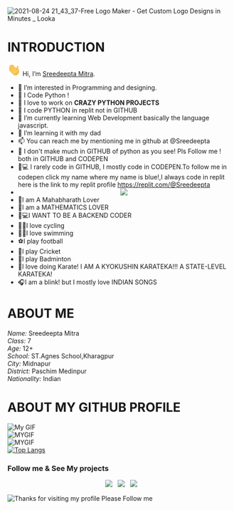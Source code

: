 ![2021-08-24 21_43_37-Free Logo Maker - Get Custom Logo Designs in Minutes _ Looka](https://user-images.githubusercontent.com/78677605/130652382-041b3b29-721f-448e-9d18-aa86213b825d.png)

<!--![My Image](swastik.png)-->

# INTRODUCTION
<img src="https://github.com/mahtamun-hoque-fahim/server/blob/main/icon server/animated icons/hand.gif" width="30px"> Hi, I’m [Sreedeepta Mitra](https://codepen.io/sreedeepta).
- 👀 I’m interested in Programming and designing.
- 🐍 I Code Python !
- 🐍 I love to work on **CRAZY PYTHON PROJECTS**
- 🐍 I code PYTHON in replit not in GITHUB
- 🌱 I’m currently learning Web Development basically the language javascript.
- 💞️ I’m learning it with my dad
- 📫 You can reach me by mentioning me in github at @Sreedeepta
- 🤠 I don't make much in GITHUB of python as you see! Pls Follow me ! both in GITHUB and CODEPEN 
- 👩💻 I rarely code in GITHUB, I mostly code in CODEPEN.To follow me in codepen click my name where my name is blue!,I always code in replit here is the link to my replit               profile         https://replit.com/@Sreedeepta
- <img width="250" align='right' src="https://raw.githubusercontent.com/abhisheknaiidu/abhisheknaiidu/master/code.gif">
- 📖I am A Mahabharath Lover
- 🔢I am a MATHEMATICS LOVER
- 👩💻I WANT TO BE A BACKEND CODER
- 🚴‍♀️I love cycling
- 🏊‍♀️I love swimming
- ⚽I play football
- 🏏I play Cricket
- 🏸I play Badminton
- 🥋I love doing Karate! I AM A KYOKUSHIN KARATEKA!!! A STATE-LEVEL KARATEKA!
- 🎧I am a blink! but I mostly love INDIAN SONGS

# ABOUT ME
*Name:* Sreedeepta Mitra<br/>
*Class:* 7<br/>
*Age:* 12+<br/>
*School:* ST.Agnes School,Kharagpur<br/>
*City:* Midnapur<br/>
*District:* Paschim Medinpur<br/>
*Nationality:* Indian<br/>



# ABOUT MY GITHUB PROFILE
![My GIF](https://github-readme-stats.vercel.app/api?username=Sreedeepta&show_icons=true&count_private=true&theme=dark)<br>
![MYGIF](https://github-readme-stats.vercel.app/api/top-langs/?username=Sreedeepta&theme=gruvbox&count_private=true&custom_title=Top%20Languages)<br>
![MYGIF](https://github-profile-trophy.vercel.app/?username=Sreedeepta&theme=gruvbox)<br>
[![Top Langs](https://github-readme-stats.vercel.app/api/top-langs/?username=Sreedeepta&layout=compact&text_color=daf7dc&bg_color=151515)](https://github.com/Sreedeepta/github-readme-stats)



<h3>Follow me & See My projects</h3>

<p align="center">
&nbsp; <a href="\" target="_blank" rel="noopener noreferrer"><img src="https://img.icons8.com/plasticine/100/000000/twitter.png" width="50" /></a>  
&nbsp; <a href="https://codepen.io/sreedeepta" target="_blank" rel="noopener noreferrer"><img src="https://blog.codepen.io/wp-content/uploads/2012/06/Button-Fill-Black-Large.png" width="50" /></a>  
&nbsp; <a href="https://replit.com/@Sreedeepta" target="_blank" rel="noopener noreferrer"><img src="https://upload.wikimedia.org/wikipedia/commons/thumb/b/b2/Repl.it_logo.svg/1200px-Repl.it_logo.svg.png" width="50" /></a>

</p>


<img height="120" alt="Thanks for visiting my profile Please Follow me" width="100%" src="https://github.com/dibyendu415/dibyendu415/blob/master/marquee.svg" />


<!--# SOME OF MY REPOSITORIES
- personality quiz--


